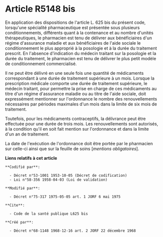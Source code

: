 # Article R5148 bis

En application des dispositions de l'article L. 625 bis du présent code, lorsqu'une spécialité pharmaceutique est présentée
sous plusieurs conditionnements, différents quant à la contenance et au nombre d'unités thérapeutiques, le pharmacien est
tenu de délivrer aux bénéficiaires d'un régime d'assurance maladie et aux bénéficiaires de l'aide sociale le conditionnement
le plus approprié à la posologie et à la durée du traitement prescrit. En l'absence d'indication du médecin traitant sur la
posologie et la durée du traitement, le pharmacien est tenu de délivrer le plus petit modèle de conditionnement
commercialisé.

Il ne peut être délivré en une seule fois une quantité de médicaments correspondant à une durée de traitement supérieure à un
mois. Lorsque la prescription médicale comporte une durée de traitement supérieure, le médecin traitant, pour permettre la
prise en charge de ces médicaments au titre d'un régime d'assurance maladie ou au titre de l'aide sociale, doit expressément
mentionner sur l'ordonnance le nombre des renouvellements nécessaires par périodes maximales d'un mois dans la limite de six
mois de traitement.

Toutefois, pour les médicaments contraceptifs, la délivrance peut être effectuée pour une durée de trois mois. Les
renouvellements sont autorisés, à la condition qu'il en soit fait mention sur l'ordonnance et dans la limite d'un an de
traitement.

La date de l'exécution de l'ordonnance doit être portée par le pharmacien sur celle-ci ainsi que sur la feuille de soins
[*mentions obligatoires*].

**Liens relatifs à cet article**

	**Codifié par**:

	  - Décret n°53-1001 1953-10-05 (Décret de codification)
	  - Loi n°58-356 1958-04-03 (Loi de validation)

	**Modifié par**:

	  - Décret n°75-317 1975-05-05 art. 1 JORF 6 mai 1975

	**Cite**:

	  - Code de la santé publique L625 bis

	**Créé par**:

	  - Décret n°68-1148 1968-12-16 art. 2 JORF 22 décembre 1968
